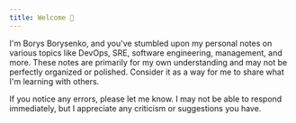 ```yaml
---
title: Welcome 👋
---
```


I'm Borys Borysenko, and you've stumbled upon my personal notes on various topics like DevOps, SRE, software engineering, management, and more. These notes are primarily for my own understanding and may not be perfectly organized or polished. Consider it as a way for me to share what I'm learning with others.

If you notice any errors, please let me know. I may not be able to respond immediately, but I appreciate any criticism or suggestions you have.